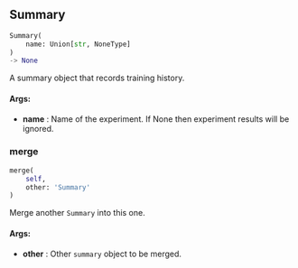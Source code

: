 ## Summary
```python
Summary(
	name: Union[str, NoneType]
)
-> None
```
A summary object that records training history.


#### Args:

* **name** :  Name of the experiment. If None then experiment results will be ignored.

### merge
```python
merge(
	self,
	other: 'Summary'
)
```
Merge another `Summary` into this one.


#### Args:

* **other** :  Other `summary` object to be merged.